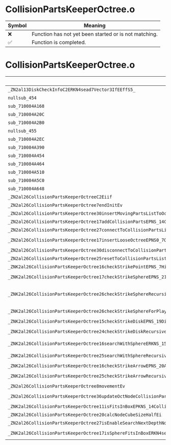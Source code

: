 # CollisionPartsKeeperOctree.o
| Symbol | Meaning 
| ------------- | ------------- 
| :x: | Function has not yet been started or is not matching. 
| :white_check_mark: | Function is completed. 


# CollisionPartsKeeperOctree.o
| Symbol (Demangled) | Symbol (Mangled) | Decompiled? |
| ------------- |  ------------- | ------------- |
| `_ZN2al13DiskCheckInfoC2ERKN4sead7Vector3IfEEffS5_` | `al::DiskCheckInfo::DiskCheckInfo(sead::Vector3<float> const&,float,float,sead::Vector3<float> const&)` | :white_check_mark: |
| `nullsub_454` | `` | :white_check_mark: |
| `sub_710084A168` | `` | :white_check_mark: |
| `sub_710084A20C` | `` | :white_check_mark: |
| `sub_710084A2B0` | `` | :white_check_mark: |
| `nullsub_455` | `` | :white_check_mark: |
| `sub_710084A2EC` | `` | :white_check_mark: |
| `sub_710084A390` | `` | :white_check_mark: |
| `sub_710084A454` | `` | :white_check_mark: |
| `sub_710084A464` | `` | :white_check_mark: |
| `sub_710084A510` | `` | :white_check_mark: |
| `sub_710084A5C0` | `` | :white_check_mark: |
| `sub_710084A648` | `` | :white_check_mark: |
| `_ZN2al26CollisionPartsKeeperOctreeC2Eiif` | `al::CollisionPartsKeeperOctree::CollisionPartsKeeperOctree(int,int,float)` | :white_check_mark: |
| `_ZN2al26CollisionPartsKeeperOctree7endInitEv` | `al::CollisionPartsKeeperOctree::endInit(void)` | :white_check_mark: |
| `_ZN2al26CollisionPartsKeeperOctree30insertMovingPartsListToOctNodeEv` | `al::CollisionPartsKeeperOctree::insertMovingPartsListToOctNode(void)` | :white_check_mark: |
| `_ZN2al26CollisionPartsKeeperOctree17addCollisionPartsEPNS_14CollisionPartsE` | `al::CollisionPartsKeeperOctree::addCollisionParts(al::CollisionParts *)` | :white_check_mark: |
| `_ZN2al26CollisionPartsKeeperOctree27connectToCollisionPartsListEPNS_14CollisionPartsE` | `al::CollisionPartsKeeperOctree::connectToCollisionPartsList(al::CollisionParts *)` | :white_check_mark: |
| `_ZN2al26CollisionPartsKeeperOctree17insertLooseOctreeEPNS0_7OctNodeEPNS_14CollisionPartsE` | `al::CollisionPartsKeeperOctree::insertLooseOctree(al::CollisionPartsKeeperOctree::OctNode *,al::CollisionParts *)` | :white_check_mark: |
| `_ZN2al26CollisionPartsKeeperOctree30disconnectToCollisionPartsListEPNS_14CollisionPartsE` | `al::CollisionPartsKeeperOctree::disconnectToCollisionPartsList(al::CollisionParts *)` | :white_check_mark: |
| `_ZN2al26CollisionPartsKeeperOctree25resetToCollisionPartsListEPNS_14CollisionPartsE` | `al::CollisionPartsKeeperOctree::resetToCollisionPartsList(al::CollisionParts *)` | :white_check_mark: |
| `_ZNK2al26CollisionPartsKeeperOctree16checkStrikePointEPNS_7HitInfoERKNS_22CollisionCheckInfoBaseE` | `al::CollisionPartsKeeperOctree::checkStrikePoint(al::HitInfo *,al::CollisionCheckInfoBase const&)const` | :white_check_mark: |
| `_ZNK2al26CollisionPartsKeeperOctree17checkStrikeSphereEPNS_21SphereHitResultBufferERKNS_15SphereCheckInfoEbRKN4sead7Vector3IfEE` | `al::CollisionPartsKeeperOctree::checkStrikeSphere(al::SphereHitResultBuffer *,al::SphereCheckInfo const&,bool,sead::Vector3<float> const&)const` | :white_check_mark: |
| `_ZNK2al26CollisionPartsKeeperOctree26checkStrikeSphereRecursiveEPNS_21SphereHitResultBufferERKNS_15SphereCheckInfoEPKNS0_7OctNodeEbRKN4sead7Vector3IfEEPFjS2_RKNS9_5TListIPNS_14CollisionPartsEEES5_bSD_E` | `al::CollisionPartsKeeperOctree::checkStrikeSphereRecursive(al::SphereHitResultBuffer *,al::SphereCheckInfo const&,al::CollisionPartsKeeperOctree::OctNode const*,bool,sead::Vector3<float> const&,unsigned int (*)(al::SphereHitResultBuffer *,sead::TList<al::CollisionParts *> const&,al::SphereCheckInfo const&,bool,sead::Vector3<float> const&))const` | :white_check_mark: |
| `_ZNK2al26CollisionPartsKeeperOctree26checkStrikeSphereForPlayerEPNS_21SphereHitResultBufferERKNS_15SphereCheckInfoE` | `al::CollisionPartsKeeperOctree::checkStrikeSphereForPlayer(al::SphereHitResultBuffer *,al::SphereCheckInfo const&)const` | :white_check_mark: |
| `_ZNK2al26CollisionPartsKeeperOctree15checkStrikeDiskEPNS_19DiskHitResultBufferERKNS_13DiskCheckInfoE` | `al::CollisionPartsKeeperOctree::checkStrikeDisk(al::DiskHitResultBuffer *,al::DiskCheckInfo const&)const` | :white_check_mark: |
| `_ZNK2al26CollisionPartsKeeperOctree24checkStrikeDiskRecursiveEPNS_19DiskHitResultBufferERKNS_13DiskCheckInfoEPKNS0_7OctNodeE` | `al::CollisionPartsKeeperOctree::checkStrikeDiskRecursive(al::DiskHitResultBuffer *,al::DiskCheckInfo const&,al::CollisionPartsKeeperOctree::OctNode const*)const` | :white_check_mark: |
| `_ZNK2al26CollisionPartsKeeperOctree16searchWithSphereERKNS_15SphereCheckInfoERN4sead10IDelegate1IPNS_14CollisionPartsEEE` | `al::CollisionPartsKeeperOctree::searchWithSphere(al::SphereCheckInfo const&,sead::IDelegate1<al::CollisionParts *> &)const` | :white_check_mark: |
| `_ZNK2al26CollisionPartsKeeperOctree25searchWithSphereRecursiveERKNS_15SphereCheckInfoERN4sead10IDelegate1IPNS_14CollisionPartsEEEPKNS0_7OctNodeE` | `al::CollisionPartsKeeperOctree::searchWithSphereRecursive(al::SphereCheckInfo const&,sead::IDelegate1<al::CollisionParts *> &,al::CollisionPartsKeeperOctree::OctNode const*)const` | :white_check_mark: |
| `_ZNK2al26CollisionPartsKeeperOctree16checkStrikeArrowEPNS_20ArrowHitResultBufferERKNS_14ArrowCheckInfoE` | `al::CollisionPartsKeeperOctree::checkStrikeArrow(al::ArrowHitResultBuffer *,al::ArrowCheckInfo const&)const` | :white_check_mark: |
| `_ZNK2al26CollisionPartsKeeperOctree25checkStrikeArrowRecursiveEPNS_20ArrowHitResultBufferERKNS_14ArrowCheckInfoEPKNS0_7OctNodeE` | `al::CollisionPartsKeeperOctree::checkStrikeArrowRecursive(al::ArrowHitResultBuffer *,al::ArrowCheckInfo const&,al::CollisionPartsKeeperOctree::OctNode const*)const` | :white_check_mark: |
| `_ZN2al26CollisionPartsKeeperOctree8movementEv` | `al::CollisionPartsKeeperOctree::movement(void)` | :white_check_mark: |
| `_ZN2al26CollisionPartsKeeperOctree36updateOctNodeCollisionPartsRecursiveEPNS0_7OctNodeE` | `al::CollisionPartsKeeperOctree::updateOctNodeCollisionPartsRecursive(al::CollisionPartsKeeperOctree::OctNode *)` | :white_check_mark: |
| `_ZNK2al26CollisionPartsKeeperOctree11isFitsInBoxEPKNS_14CollisionPartsERKN4sead9BoundBox3IfEE` | `al::CollisionPartsKeeperOctree::isFitsInBox(al::CollisionParts const*,sead::BoundBox3<float> const&)const` | :white_check_mark: |
| `_ZNK2al26CollisionPartsKeeperOctree20calcNodeCubeSizeHalfEi` | `al::CollisionPartsKeeperOctree::calcNodeCubeSizeHalf(int)const` | :white_check_mark: |
| `_ZN2al26CollisionPartsKeeperOctree27isEnableSearchNextDepthNodeEPKNS0_7OctNodeE` | `al::CollisionPartsKeeperOctree::isEnableSearchNextDepthNode(al::CollisionPartsKeeperOctree::OctNode const*)` | :white_check_mark: |
| `_ZNK2al26CollisionPartsKeeperOctree17isSphereFitsInBoxERKN4sead7Vector3IfEEfRKNS1_9BoundBox3IfEE` | `al::CollisionPartsKeeperOctree::isSphereFitsInBox(sead::Vector3<float> const&,float,sead::BoundBox3<float> const&)const` | :white_check_mark: |
